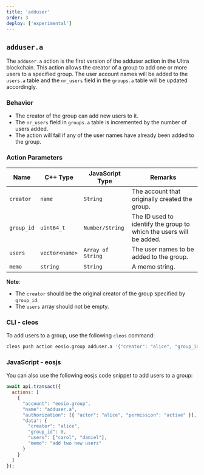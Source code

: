 ```yaml
---
title: 'adduser'
order: 3
deploy: ['experimental']
---
```


## `adduser.a`

The `adduser.a` action is the first version of the adduser action in the Ultra blockchain. This action allows the creator of a group to add one or more users to a specified group. The user account names will be added to the `users.a` table and the `nr_users` field in the `groups.a` table will be updated accordingly.

### Behavior

- The creator of the group can add new users to it.
- The `nr_users` field in `groups.a` table is incremented by the number of users added.
- The action will fail if any of the user names have already been added to the group.

### Action Parameters

| Name       | C++ Type        | JavaScript Type | Remarks                                                                                                        |
|------------|-----------------|-----------------|----------------------------------------------------------------------------------------------------------------|
| `creator`  | `name`          | `String`        | The account that originally created the group.                                                                  |
| `group_id` | `uint64_t`      | `Number/String` | The ID used to identify the group to which the users will be added.                                             |
| `users`    | `vector<name>`  | `Array of String`| The user names to be added to the group.                                                                        |
| `memo`     | `string`        | `String`        | A memo string.                                                                                                  |

**Note**:
- The `creator` should be the original creator of the group specified by `group_id`.
- The `users` array should not be empty.

### CLI - cleos

To add users to a group, use the following `cleos` command:

```bash
cleos push action eosio.group adduser.a '{"creator": "alice", "group_id": 0, "users" : ["carol", "daniel"], "memo": "add two new users"}' -p alice@active
```

### JavaScript - eosjs

You can also use the following eosjs code snippet to add users to a group:

```javascript
await api.transact({
  actions: [
    {
      "account": "eosio.group",
      "name": "adduser.a",
      "authorization": [{ "actor": "alice", "permission": "active" }],
      "data": {
        "creator": "alice",
        "group_id": 0,
        "users": ["carol", "daniel"],
        "memo": "add two new users"
      }
    }
  ]
});
```

